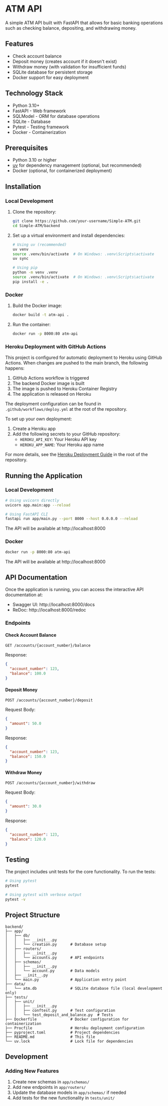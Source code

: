 # ATM API

A simple ATM API built with FastAPI that allows for basic banking operations such as checking balance, depositing, and withdrawing money.

## Features

- Check account balance
- Deposit money (creates account if it doesn't exist)
- Withdraw money (with validation for insufficient funds)
- SQLite database for persistent storage
- Docker support for easy deployment

## Technology Stack

- Python 3.10+
- FastAPI - Web framework
- SQLModel - ORM for database operations
- SQLite - Database
- Pytest - Testing framework
- Docker - Containerization

## Prerequisites

- Python 3.10 or higher
- [uv](https://github.com/astral-sh/uv) for dependency management (optional, but recommended)
- Docker (optional, for containerized deployment)

## Installation

### Local Development

1. Clone the repository:
   ```bash
   git clone https://github.com/your-username/Simple-ATM.git
   cd Simple-ATM/backend
   ```

2. Set up a virtual environment and install dependencies:
   ```bash
   # Using uv (recommended)
   uv venv
   source .venv/bin/activate  # On Windows: .venv\Scripts\activate
   uv sync
   
   # Using pip
   python -m venv .venv
   source .venv/bin/activate  # On Windows: .venv\Scripts\activate
   pip install -e .
   ```

### Docker

1. Build the Docker image:
   ```bash
   docker build -t atm-api .
   ```

2. Run the container:
   ```bash
   docker run -p 8000:80 atm-api
   ```

### Heroku Deployment with GitHub Actions

This project is configured for automatic deployment to Heroku using GitHub Actions. When changes are pushed to the main branch, the following happens:

1. GitHub Actions workflow is triggered
2. The backend Docker image is built
3. The image is pushed to Heroku Container Registry
4. The application is released on Heroku

The deployment configuration can be found in `.github/workflows/deploy.yml` at the root of the repository.

To set up your own deployment:

1. Create a Heroku app
2. Add the following secrets to your GitHub repository:
   - `HEROKU_API_KEY`: Your Heroku API key
   - `HEROKU_APP_NAME`: Your Heroku app name

For more details, see the [Heroku Deployment Guide](../HEROKU_DEPLOYMENT.md) in the root of the repository.

## Running the Application

### Local Development

```bash
# Using uvicorn directly
uvicorn app.main:app --reload

# Using FastAPI CLI
fastapi run app/main.py --port 8000 --host 0.0.0.0 --reload
```

The API will be available at http://localhost:8000

### Docker

```bash
docker run -p 8000:80 atm-api
```

The API will be available at http://localhost:8000

## API Documentation

Once the application is running, you can access the interactive API documentation at:
- Swagger UI: http://localhost:8000/docs
- ReDoc: http://localhost:8000/redoc

### Endpoints

#### Check Account Balance

```
GET /accounts/{account_number}/balance
```

Response:
```json
{
  "account_number": 123,
  "balance": 100.0
}
```

#### Deposit Money

```
POST /accounts/{account_number}/deposit
```

Request Body:
```json
{
  "amount": 50.0
}
```

Response:
```json
{
  "account_number": 123,
  "balance": 150.0
}
```

#### Withdraw Money

```
POST /accounts/{account_number}/withdraw
```

Request Body:
```json
{
  "amount": 30.0
}
```

Response:
```json
{
  "account_number": 123,
  "balance": 120.0
}
```

## Testing

The project includes unit tests for the core functionality. To run the tests:

```bash
# Using pytest
pytest

# Using pytest with verbose output
pytest -v
```

## Project Structure

```
backend/
├── app/
│   ├── db/
│   │   ├── __init__.py
│   │   └── creation.py      # Database setup
│   ├── routers/
│   │   ├── __init__.py
│   │   └── accounts.py      # API endpoints
│   ├── schemas/
│   │   ├── __init__.py
│   │   └── account.py       # Data models
│   ├── __init__.py
│   └── main.py              # Application entry point
├── data/
│   └── atm.db               # SQLite database file (local development only)
├── tests/
│   ├── unit/
│   │   ├── __init__.py
│   │   ├── conftest.py      # Test configuration
│   │   └── test_deposit_and_balance.py  # Tests
├── Dockerfile               # Docker configuration for containerization
├── Procfile                 # Heroku deployment configuration
├── pyproject.toml           # Project dependencies
├── README.md                # This file
└── uv.lock                  # Lock file for dependencies
```

## Development

### Adding New Features

1. Create new schemas in `app/schemas/`
2. Add new endpoints in `app/routers/`
3. Update the database models in `app/schemas/` if needed
4. Add tests for the new functionality in `tests/unit/`
